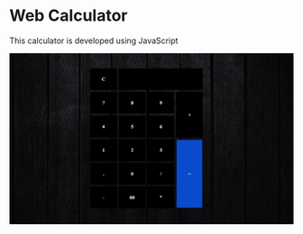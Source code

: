 
# Web Calculator

This calculator is developed using JavaScript


![Logo](assets/images/project-ss/Screenshot%202022-09-27%20125531.jpg)
